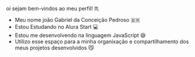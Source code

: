 oi sejam bem-vindos ao meu perfil! ♏

- Meu nome joão Gabriel da Conceição Pedroso 🇧🇷
- Estou Estudando no Alura Start 💻
- Estou me desenvolvendo na linguagem JavaScript 😄
- Utilizo esse espaço para a minha organixação e compartilhamento dos meus projetos desenvolvidos 😼

